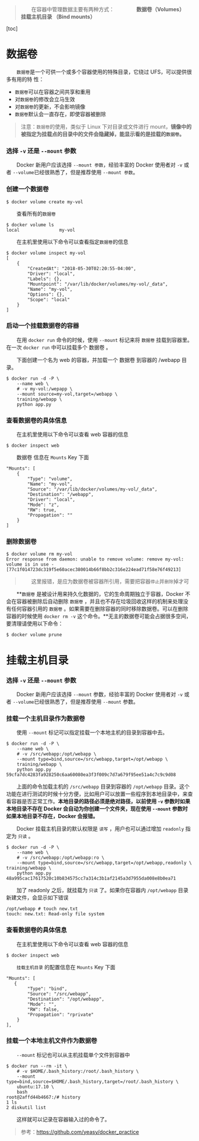 > 　　在容器中管理数据主要有两种方式：
> 　　　　**数据卷（Volumes）**
> 　　　　**挂载主机目录 （Bind mounts）**

[toc]

# 数据卷

　　`数据卷`是一个可供一个或多个容器使用的特殊目录，它绕过 UFS，可以提供很多有用的特
性：

* `数据卷`可以在容器之间共享和重用
* 对`数据卷`的修改会立马生效
* 对`数据卷`的更新，不会影响镜像
* `数据卷`默认会一直存在，即使容器被删除

> 注意：`数据卷`的使用，类似于 Linux 下对目录或文件进行 mount，**镜像中的被指定为挂载点的目录中的文件会隐藏掉，能显示看的是挂载的`数据卷`。**

### 选择 `-v` 还是 `--mount` 参数

　　Docker 新用户应该选择 `--mount 参数`，经验丰富的 Docker 使用者对 `-v` 或者 `--volume`已经很熟悉了，但是推荐使用 `--mount 参数`。

### 创建一个数据卷

```
$ docker volume create my-vol
```

　　查看所有的`数据卷`

```
$ docker volume ls
local               my-vol
```

　　在主机里使用以下命令可以查看指定`数据卷`的信息

```
$ docker volume inspect my-vol
[
    {
        "CreatedAt": "2018-05-30T02:20:55-04:00",
        "Driver": "local",
        "Labels": {},
        "Mountpoint": "/var/lib/docker/volumes/my-vol/_data",
        "Name": "my-vol",
        "Options": {},
        "Scope": "local"
    }
]
```

### 启动一个挂载数据卷的容器

　　在用 `docker run` 命令的时候，使用 `--mount` 标记来将 `数据卷` 挂载到容器里。在一次 `docker run` 中可以挂载多个 数据卷 。

　　下面创建一个名为 web 的容器，并加载一个 数据卷 到容器的 /webapp 目录。

```
$ docker run -d -P \
	--name web \
	# -v my-vol:/wepapp \
	--mount source=my-vol,target=/webapp \
	training/webapp \
	python app.py
```

### 查看数据卷的具体信息

　　在主机里使用以下命令可以查看 web 容器的信息

```
$ docker inspect web
```

　　数据卷 信息在 `Mounts` Key 下面

```
"Mounts": [
    {
        "Type": "volume",
        "Name": "my-vol",
        "Source": "/var/lib/docker/volumes/my-vol/_data",
        "Destination": "/webapp",
        "Driver": "local",
        "Mode": "z",
        "RW": true,
        "Propagation": ""
    }
]
```

### 删除数据卷

```
$ docker volume rm my-vol
Error response from daemon: unable to remove volume: remove my-vol: volume is in use - [77c1f014723dc319f5e60acec380014b66f8bb2c316e224ead71f58e76f49213]
```

> 　　这里报错，是应为数据卷被容器所引用，需要把容器`停止`并`删除`掉才可

　　**`数据卷` 是被设计用来持久化数据的，它的生命周期独立于容器，Docker 不会在容器被删除后自动删除 `数据卷` ，并且也不存在垃圾回收这样的机制来处理没有任何容器引用的 `数据卷` 。如果需要在删除容器的同时移除数据卷。可以在删除容器的时候使用 `docker rm -v` 这个命令。**无主的数据卷可能会占据很多空间，要清理请使用以下命令：

```
$ docker volume prune
```

# 挂载主机目录

### 选择 `-v` 还是 `--mount` 参数

　　Docker 新用户应该选择 `--mount` 参数，经验丰富的 Docker 使用者对 `-v` 或者 `--volume`已经很熟悉了，但是推荐使用 `--mount` 参数。

### 挂载一个主机目录作为数据卷

　　使用 `--mount` 标记可以指定挂载一个本地主机的目录到容器中去。

```
$ docker run -d -P \
	--name web \
	# -v /src/webapp:/opt/webapp \
	--mount type=bind,source=/src/webapp,target=/opt/webapp \
	training/webapp \
	python app.py
59cfa7dc4283fa928250c6aa60080ea3f3f009c7d7a679f95ee51a4c7c9c9d08
```

　　上面的命令加载主机的 `/src/webapp` 目录到容器的 `/opt/webapp` 目录。这个功能在进行测试的时候十分方便，比如用户可以放置一些程序到本地目录中，来查看容器是否正常工作。**本地目录的路径必须是绝对路径，以前使用 `-v` 参数时如果本地目录不存在 Docker 会自动为你创建一个文件夹，现在使用 `--mount` 参数时如果本地目录不存在，Docker 会报错。**

　　Docker 挂载主机目录的默认权限是 `读写` ，用户也可以通过增加 `readonly` 指定为 `只读` 。

```
$ docker run -d -P \
	--name web \
	# -v /src/webapp:/opt/webapp:ro \
	--mount type=bind,source=/src/webapp,target=/opt/webapp,readonly \ training/webapp \
	python app.py
48a995cac17617520c10b834575cc7a314c3b1af2145a3d7955da008e8b0ea71
```

　　加了 readonly 之后，就挂载为 `只读` 了。如果你在容器内 `/opt/webapp` 目录新建文件，会显示如下错误

```
/opt/webapp # touch new.txt
touch: new.txt: Read-only file system
```

### 查看数据卷的具体信息

　　在主机里使用以下命令可以查看 web 容器的信息

```
$ docker inspect web
```

　　`挂载主机目录` 的配置信息在 `Mounts` Key 下面

```
"Mounts": [
   {
        "Type": "bind",
        "Source": "/src/webapp",
        "Destination": "/opt/webapp",
        "Mode": "",
        "RW": false,
        "Propagation": "rprivate"
    }
],
```

### 挂载一个本地主机文件作为数据卷

　　`--mount` 标记也可以从主机挂载单个文件到容器中

```
$ docker run --rm -it \
	# -v $HOME/.bash_history:/root/.bash_history \
	--mount type=bind,source=$HOME/.bash_history,target=/root/.bash_history \
	ubuntu:17.10 \
	bash
root@2affd44b4667:/# history
1 ls
2 diskutil list
```

　　这样就可以记录在容器输入过的命令了。

> 参考：https://github.com/yeasy/docker_practice
